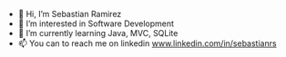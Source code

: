 - 👋 Hi, I’m Sebastian Ramirez
- 👀 I’m interested in Software Development
- 🌱 I’m currently learning Java, MVC, SQLite
- 📫 You can to reach me on linkedin www.linkedin.com/in/sebastianrs

<!---
yohnramirez/yohnramirez is a ✨ special ✨ repository because its `README.md` (this file) appears on your GitHub profile.
You can click the Preview link to take a look at your changes.
--->
